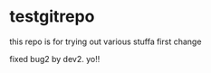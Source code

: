 testgitrepo
===========

this repo is for trying out various stuffa
first change

fixed bug2 by dev2. yo!!
 
